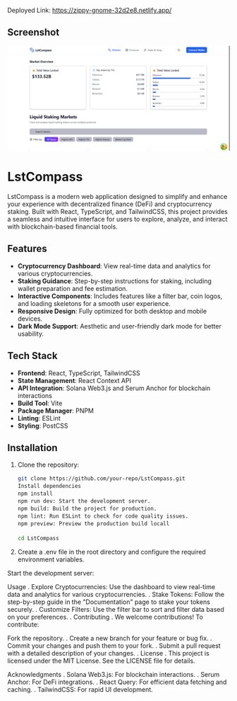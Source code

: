 Deployed Link:
https://zippy-gnome-32d2e8.netlify.app/

## Screenshot

![Application Screenshot](https://github.com/intojhanurag/Hackkanio-Bennett/blob/127f602df90c475278fec712fba9ba5d5607a53b/Screenshot%202025-04-06%20110152.png)
# LstCompass

LstCompass is a modern web application designed to simplify and enhance your experience with decentralized finance (DeFi) and cryptocurrency staking. Built with React, TypeScript, and TailwindCSS, this project provides a seamless and intuitive interface for users to explore, analyze, and interact with blockchain-based financial tools.

## Features

- **Cryptocurrency Dashboard**: View real-time data and analytics for various cryptocurrencies.
- **Staking Guidance**: Step-by-step instructions for staking, including wallet preparation and fee estimation.
- **Interactive Components**: Includes features like a filter bar, coin logos, and loading skeletons for a smooth user experience.
- **Responsive Design**: Fully optimized for both desktop and mobile devices.
- **Dark Mode Support**: Aesthetic and user-friendly dark mode for better usability.

## Tech Stack

- **Frontend**: React, TypeScript, TailwindCSS
- **State Management**: React Context API
- **API Integration**: Solana Web3.js and Serum Anchor for blockchain interactions
- **Build Tool**: Vite
- **Package Manager**: PNPM
- **Linting**: ESLint
- **Styling**: PostCSS


## Installation

1. Clone the repository:
   ```bash
   git clone https://github.com/your-repo/LstCompass.git
   Install dependencies
   npm install
   npm run dev: Start the development server.
   npm build: Build the project for production.
   npm lint: Run ESLint to check for code quality issues.
   npm preview: Preview the production build locall
   
   cd LstCompass

3. Create a .env file in the root directory and configure the required environment variables.

Start the development server:


Usage
. Explore Cryptocurrencies: Use the dashboard to view real-time data and analytics for various cryptocurrencies.
. Stake Tokens: Follow the step-by-step guide in the "Documentation" page to stake your tokens securely.
. Customize Filters: Use the filter bar to sort and filter data based on your preferences.
. Contributing
. We welcome contributions! To contribute:

Fork the repository.
. Create a new branch for your feature or bug fix.
. Commit your changes and push them to your fork.
. Submit a pull request with a detailed description of your changes.
. License
. This project is licensed under the MIT License. See the LICENSE file for details.

Acknowledgments
. Solana Web3.js: For blockchain interactions.
. Serum Anchor: For DeFi integrations.
. React Query: For efficient data fetching and caching.
. TailwindCSS: For rapid UI development.
